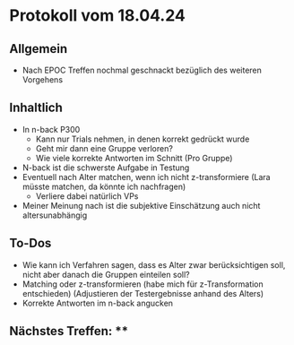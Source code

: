 # Protokoll vom 18.04.24

## Allgemein
- Nach EPOC Treffen nochmal geschnackt bezüglich des weiteren Vorgehens
## Inhaltlich
- In n-back P300
  - Kann nur Trials nehmen, in denen korrekt gedrückt wurde
  - Geht mir dann eine Gruppe verloren?
  - Wie viele korrekte Antworten im Schnitt (Pro Gruppe)
- N-back ist die schwerste Aufgabe in Testung
- Eventuell nach Alter matchen, wenn ich nicht z-transformiere (Lara müsste matchen, da könnte ich nachfragen)
  - Verliere dabei natürlich VPs
- Meiner Meinung nach ist die subjektive Einschätzung auch nicht altersunabhängig
## To-Dos
- Wie kann ich Verfahren sagen, dass es Alter zwar berücksichtigen soll, nicht aber danach die Gruppen einteilen soll?
- Matching oder z-transformieren (habe mich für z-Transformation entschieden) (Adjustieren der Testergebnisse anhand des Alters)
- Korrekte Antworten im n-back angucken
## Nächstes Treffen: **
